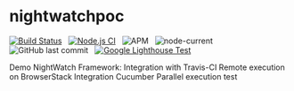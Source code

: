 # nightwatchpoc

[![Build Status](https://travis-ci.org/akmish/nightwatchpoc.svg?branch=main)](https://travis-ci.org/akmish/nightwatchpoc) &nbsp; [![Node.js CI](https://github.com/akmish/nightwatchpoc/actions/workflows/build-scheduler.js.yml/badge.svg)](https://github.com/akmish/nightwatchpoc/actions/workflows/build-scheduler.js.yml) &nbsp; ![APM](https://img.shields.io/apm/l/vim-mode) &nbsp; ![node-current](https://img.shields.io/node/v/nightwatch) &nbsp; ![GitHub last commit](https://img.shields.io/github/last-commit/akmish/nightwatchpoc) &nbsp; [![Google Lighthouse Test](https://github.com/akmish/nightwatchpoc/actions/workflows/lighthouse-ci-test-scheduler.yml/badge.svg)](https://github.com/akmish/nightwatchpoc/actions/workflows/lighthouse-ci-test-scheduler.yml)

Demo NightWatch Framework:
  Integration with Travis-CI
  Remote execution on BrowserStack
  Integration Cucumber
  Parallel execution
  test

